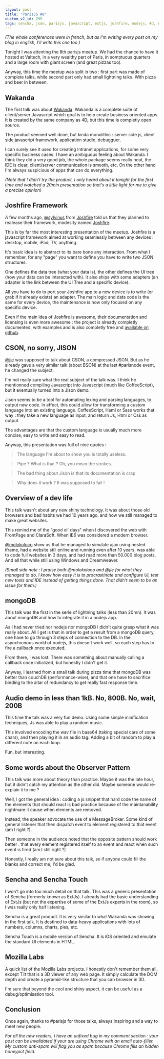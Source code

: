```yaml
---
layout: post
title: "ParisJS #8"
custom_v2_id: 295
tags: sencha, json, parisjs, javascript, extjs, joshfire, nodejs, 4d, mongodb, wakanda, lexer
---
```


_(The whole conferences were in french, but as I'm writing every post on my
blog in english, I'll write this one too.)_

Tonight I was attenting the 8th parisjs meetup. We had the chance to have it
hosted at Valtech, in a very wealthy part of Paris, in somptuous quarters and
a large room with giant screen (and great pizzas too).

Anyway, this time the meetup was split in two : first part was made of
complete talks, while second part only had small lightning talks. With pizza
and beer in between.

## Wakanda

The first talk was about [Wakanda](http://www.wakanda.org/). Wakanda is a
complete suite of client/server Javascript which goal is to help create
business oriented apps. It is created by the same company as 4D, but this time
is completly open source.

The product seemed well done, but kinda monolithic : server side js, client
side javascript framework, application studio, debugguer.

I can surely see it used for creating Intranet applications, for some very
specific business cases. I have an ambiguous feeling about Wakanda. I think
they did a very good job, the whole package seems really neat, the IDE is
clear, client/server communication is smooth, etc. On the other hand I'm
always suspicious of apps that can do everything.

_(Note that I didn't try the product, I only heard about it tonight for the
first time and watched a 20min presentation so that's a little light for me to
give a precise opinion)_

## Joshfire Framework

A few months ago, [@sylvinus](http://twitter.com/sylvinus) from
[Joshfire](http://joshfire.com/) told us that they planned to realease their
framework, modeslty named [Joshfire](http://framework.joshfire.com/).

This is by far the most interesting presentation of the meetup. Joshfire is a
javascript framework aimed at working seamlessly between any devices :
desktop, mobile, iPad, TV, anything.

It's basic idea is to abstract to its bare bone any interaction. From what I
remember, for any "page" you want to define you have to write two JSON
structures.

One defines the data tree (what your data is), the other defines the UI tree
(how your data can be interacted with). It also ships with some adapters (an
adapter is the link between the UI Tree and a specific device).

All you have to do to port your Joshfire app to a new device is to write (or
grab if it already exists) an adapter. The main logic and data code is the
same for every device, the maintenance is now only focused on any specific
device.

Even if the main idea of Joshfire is awesome, their documentation and
licensing is even more awesome : the project is already completly documented,
with examples and is also completly free and [available on
github](https://github.com/joshfire/joshfire-framework).

## CSON, no sorry, JISON

[@jie](http://twitter.com/jie) was supposed to talk about CSON, a compressed
JSON. But as he already gave a very similar talk (about BSON) at the last
#parisnode event, he changed the subject.

I'm not really sure what the real subject of the talk was. I think he
mentionned compiling Javascript into Javascript (much like CoffeeScript), but
it eventually turned into a Jison demo.

Jison seems to be a tool for automating lexing and parsing languages, to
output new code. In effect, this could allow for transforming a custom
language into an existing language. CoffeeScript, Haml or Sass works that way
: they take a new language as input, and return Js, Html or Css as output.

The advantages are that the custom language is usually much more concise, easy
to write and easy to read.

Anyway, this presentation was full of nice quotes :

> The language I'm about to show you is totally useless.

> Pipe ? What is that ? Oh, you mean the strokes.

> The bad thing about Jison is that its documentation is crap

> Why does it work ? It was supposed to fail !

## Overview of a dev life

This talk wasn't about any new shiny technology. It was about those old
browsers and bad habits we had 10 years ago, and how we still managed to make
great websites.

This remind me of the "good ol' days" when I discovered the web with FrontPage
and ClaraSoft. When IE6 was considered a modern browser.

[@molokoloco](http://twitter.com/molokoloco) show us that he managed to
simulate ajax using nested iframe, had a website still online and running even
after 10 years, was able to code full websites in 3 days, and had read more
than 50.000 blog posts. And all that while still using Windows and
Dreamweaver.

_(Small side note : I praise both @molokoloco and @jie for what they managed
to do. I know how easy it is to procrastinate and configure UI, test new tools
and IDE instead of getting things done. That didn't seem to be an issue for
them.)_

## mongoDB

This talk was the first in the serie of lightning talks (less than 20mn). It
was about mongoDB and how to integrate it in a nodejs app.

As I had never tried nor nodejs nor mongoDB I didn't quite grasp what it was
really about. All I get is that in order to get a result from a mongoDB query,
one have to go through 3 steps of connection to the DB. In the asynchronous
world of nodejs, this doesn't work well, so each step has to fire a callback
once executed.

From there, I was lost. There was something about manually calling a callback
once initialized, but honestly I didn't get it.

Anyway, I learned from a small talk during pizza time that mongoDB was better
than couchDB (performance-wise), and that one have to sacrifice binding to the
altar of redundancy to get really fast response time.

## Audio demo in less than 1kB. No, 800B. No, wait, 200B

This time the talk was a very fun demo. Using some simple minification
techniques, Js was able to play a random music.

This involved encoding the wav file in base64 (taking special care of some
chars), and then playing it in an audio tag. Adding a bit of random to play a
different note on each loop.

Fun, but interesting.

## Some words about the Observer Pattern

This talk was more about theory than practice. Maybe it was the late hour, but
it didn't catch my attention as the other did. Maybe someone would re-explain
it to me ?

Well, I got the general idea : coding a js snippet that hard code the name of
the elements that should react is bad practice because of the maintanability
nightmare it cause when elements are removed.

Instead, the speaker advocate the use of a MessageBroker. Some kind of general
listener that then dispatch event to element registered to that event (am I
right ?).

Then someone in the audience noted that the opposite pattern should work
better : that every element registered itself to an event and react when such
event is fired (am I still right ?)

Honestly, I really am not sure about this talk, so if anyone could fill the
blanks and correct me, I'd be glad.

## Sencha and Sencha Touch

I won't go into too much detail on that talk. This was a generic presentation
of Sencha (formerly known as ExtJs). I already had the basic understanding of
ExtJs (but not the expertise of some of the ExtJs experts in the room), so I
was really only half listening.

Sencha is a great product. It is very similar to what Wakanda was showing in
the first talk. It is destined to data-heavy applications with lots of
numbers, columns, charts, pies, etc.

Sencha Touch is a mobile version of Sencha. It is iOS oriented and emulate the
standard UI elements in HTML.

## Mozilla Labs

A quick list of the Mozilla Labs projects. I honestly don't remember them all,
except Tilt that is a 3D viewer of any web page. It simply calculate the DOM
depth and create a pyramid-like structure that you can browser in 3D.

I'm sure that beyond the cool and shiny aspect, it can be useful as a
debug/optimisation tool.

## Conclusion

Once again, thanks to #parisjs for those talks, always inspiring and a way to
meet new people.

_For all the new readers, I have an unfixed bug in my comment section : your
post can be invalidated if your are using Chrome with an email auto-filler. My
custom anti-spam will flag you as spam because Chrome fills an hidden honeypot
field._